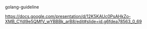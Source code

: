 golang-guideline


https://docs.google.com/presentation/d/12K5KAUc0PsAHkZo-XMB_CYdl9e5QMfV_wYBBBk_arB8/edit#slide=id.g6fdea78563_0_69
